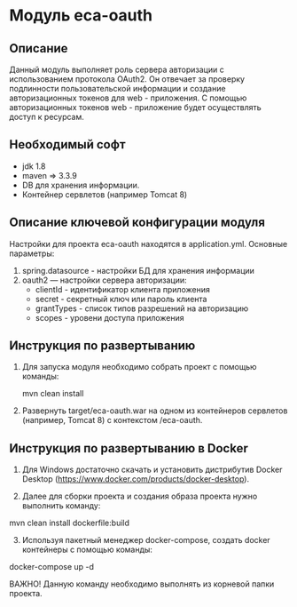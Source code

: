 Модуль eca-oauth
========================================

Описание
----------------------------------------
Данный модуль выполняет роль сервера авторизации c использованием протокола OAuth2.
Он отвечает за проверку подлинности пользовательской информации и создание авторизационных токенов
для web - приложения. С помощью авторизационных токенов web - приложение будет осуществлять доступ к ресурсам.

Необходимый софт
----------------------------------------
* jdk 1.8
* maven => 3.3.9
* DB для хранения информации.
* Контейнер сервлетов (например Tomcat 8)

Описание ключевой конфигурации модуля
----------------------------------------
Настройки для проекта eca-oauth находятся в application.yml. Основные параметры:
1) spring.datasource - настройки БД для хранения информации
2) oauth2 — настройки сервера авторизации:
   * clientId - идентификатор клиента приложения
   * secret - секретный ключ или пароль клиента
   * grantTypes - список типов разрешений на авторизацию
   * scopes - уровени доступа приложения

Инструкция по развертыванию
----------------------------------------

1. Для запуска модуля необходимо собрать проект с помощью команды:
    
   mvn clean install
    
2. Развернуть target/eca-oauth.war на одном из контейнеров сервлетов (например, Tomcat 8) с контекстом /eca-oauth.

Инструкция по развертыванию в Docker
-------------------------------------------------------

1. Для Windows достаточно скачать и установить дистрибутив Docker Desktop (https://www.docker.com/products/docker-desktop).

2. Далее для сборки проекта и создания образа проекта нужно выполнить команду:

mvn clean install dockerfile:build

3. Используя пакетный менеджер docker-compose, создать docker контейнеры с помощью команды:

docker-compose up -d

ВАЖНО! Данную команду необходимо выполнять из корневой папки проекта.